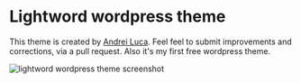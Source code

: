 # Lightword wordpress theme

This theme is created by [Andrei Luca](https://andreiluca.com). Feel feel to submit improvements and corrections, via a pull request. Also it's my first free wordpress theme.

![lightword wordpress theme screenshot](https://i.imgur.com/wK7NAyg.png)